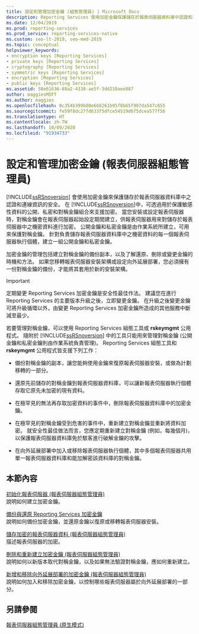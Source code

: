 ```yaml
---
title: 設定和管理加密金鑰 (組態管理員) | Microsoft Docs
description: Reporting Services 使用加密金鑰保護儲存於報表伺服器資料庫中認證和連線資訊的安全。
ms.date: 12/04/2019
ms.prod: reporting-services
ms.prod_service: reporting-services-native
ms.custom: seo-lt-2019, seo-mmd-2019
ms.topic: conceptual
helpviewer_keywords:
- encryption keys [Reporting Services]
- private keys [Reporting Services]
- cryptography [Reporting Services]
- symmetric keys [Reporting Services]
- encryption [Reporting Services]
- public keys [Reporting Services]
ms.assetid: 58e61636-88a2-4338-ae5f-3dd210aee887
author: maggiesMSFT
ms.author: maggies
ms.openlocfilehash: 0c354b399b80e668261b95f8b65f987da547c855
ms.sourcegitcommit: fe59f8dc27fd633f5dfce54519d6f5dcea577f56
ms.translationtype: HT
ms.contentlocale: zh-TW
ms.lasthandoff: 10/09/2020
ms.locfileid: "91934733"
---
```

# <a name="configure-and-manage-encryption-keys-report-server-configuration-manager"></a>設定和管理加密金鑰 (報表伺服器組態管理員)
  [!INCLUDE[ssRSnoversion](../../includes/ssrsnoversion-md.md)] 會使用加密金鑰來保護儲存於報表伺服器資料庫中之認證和連線資訊的安全。 在 [!INCLUDE[ssRSnoversion](../../includes/ssrsnoversion-md.md)]中，可透過用於保護敏感性資料的公開、私密和對稱金鑰組合來支援加密。 當您安裝或設定報表伺服器時，對稱金鑰會在報表伺服器起始設定期間建立，供報表伺服器用來對儲存於報表伺服器中之機密資料進行加密。 公開金鑰和私密金鑰是由作業系統所建立，可用來保護對稱金鑰。 針對負責儲存報表伺服器資料庫中之機密資料的每一個報表伺服器執行個體，建立一組公開金鑰和私密金鑰。  
  
 加密金鑰的管理包括建立對稱金鑰的備份副本，以及了解還原、刪除或變更金鑰的時機和方法。 如果您移轉報表伺服器安裝架構或設定向外延展部署，您必須擁有一份對稱金鑰的備份，才能將其套用於新的安裝架構。  
  
> [!IMPORTANT]  
>  定期變更 Reporting Services 加密金鑰是安全性最佳作法。 建議您在進行 Reporting Services 的主要版本升級之後，立即變更金鑰。 在升級之後變更金鑰可將升級循環以外，由變更 Reporting Services 加密金鑰所造成的其他服務中斷減至最少。  
  
 若要管理對稱金鑰，可以使用 Reporting Services 組態工具或 **rskeymgmt** 公用程式。 隨附於 [!INCLUDE[ssRSnoversion](../../includes/ssrsnoversion-md.md)] 中的工具只能用來管理對稱金鑰 (公開金鑰和私密金鑰則由作業系統負責管理)。 Reporting Services 組態工具和 **rskeymgmt** 公用程式皆支援下列工作：  
  
-   備份對稱金鑰的副本，讓您能夠使用金鑰來復原報表伺服器安裝，或做為計劃移轉的一部分。  
  
-   還原先前儲存的對稱金鑰到報表伺服器資料庫，可以讓新報表伺服器執行個體存取它原先未加密的現有資料。  
  
-   在極罕見的無法再存取加密資料的事件中，刪除報表伺服器資料庫中的加密金鑰。  
  
-   在極罕見的對稱金鑰受到危害的事件中，重新建立對稱金鑰並重新將資料加密。 就安全性最佳做法而言，您應定期重新建立對稱金鑰 (例如，每幾個月)，以保護報表伺服器資料庫免於駭客進行破解金鑰的攻擊。  
  
-   在向外延展部署中加入或移除報表伺服器執行個體，其中多個報表伺服器共用單一報表伺服器資料庫和能加解密該資料庫的對稱金鑰。  
  
## <a name="in-this-section"></a>本節內容  
 [初始化報表伺服器 &#40;報表伺服器組態管理員&#41;](../../reporting-services/install-windows/ssrs-encryption-keys-initialize-a-report-server.md)  
 說明如何建立加密金鑰。  
  
 [備份與還原 Reporting Services 加密金鑰](../../reporting-services/install-windows/ssrs-encryption-keys-back-up-and-restore-encryption-keys.md)  
 說明如何備份加密金鑰，並還原金鑰以復原或移轉報表伺服器安裝。  
  
 [儲存加密的報表伺服器資料 &#40;報表伺服器組態管理員&#41;](../../reporting-services/install-windows/ssrs-encryption-keys-store-encrypted-report-server-data.md)  
 描述報表伺服器的加密。  
  
 [刪除和重新建立加密金鑰 &#40;報表伺服器組態管理員&#41;](../../reporting-services/install-windows/ssrs-encryption-keys-delete-and-re-create-encryption-keys.md)  
 說明如何以新版本取代對稱金鑰，以及如果無法驗證對稱金鑰，應如何重新建立。  
  
 [新增和移除向外延展部署的加密金鑰 &#40;報表伺服器組態管理員&#41;](../../reporting-services/install-windows/add-and-remove-encryption-keys-for-scale-out-deployment.md)  
 說明如何加入和移除加密金鑰，以控制哪些報表伺服器屬於向外延展部署的一部分。  
  
## <a name="see-also"></a>另請參閱  
[報表伺服器組態管理員 (原生模式)](../../reporting-services/install-windows/reporting-services-configuration-manager-native-mode.md)
